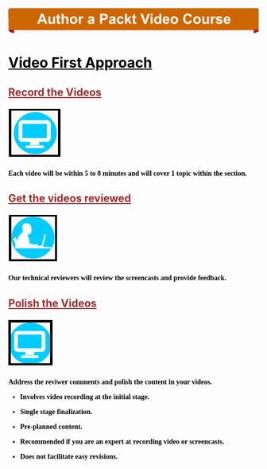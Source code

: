 ![](img1.PNG)

                        
<h1 style="text-decoration: underline; color:black">Video First Approach             

<h2 style="text-decoration: underline; color:brown">Record the Videos

![](img2.PNG)
<h4 style="color:black; font-family:Times New Roman"> Each video will be within 5 to 8 minutes and will cover 1 topic within the section.

<h2 style="text-decoration: underline; color:brown"> Get the videos reviewed

![](img3.PNG)
<h4 style="color:black; font-family:Times New Roman"> Our technical reviewers will review the screencasts and provide feedback. 

<h2 style="text-decoration: underline; color:brown"> Polish the Videos

![](img4.PNG)
<h4 style="color:black; font-family:Times New Roman"> Address the reviwer comments and polish the content in your videos.

* <p style="color:black; font-family:Times New Roman">Involves video recording at the initial stage.</p> 
* <p style="color:black; font-family:Times New Roman">Single stage finalization.</p> 
* <p style="color:black; font-family:Times New Roman">Pre-planned content. </p>
* <p style="color:black; font-family:Times New Roman">Recommended if you are an expert at recording video or screencasts. </p>
* <p style="color:black; font-family:Times New Roman">Does not facilitate easy revisions.</p>
